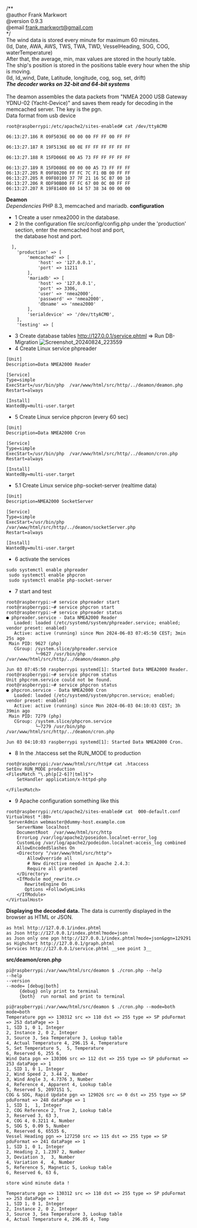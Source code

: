 /** \
@author Frank Markwort\
@version 0.9.3\
@email frank.markwort@gmail.com\
*/\
The wind data is stored every minute for maximum 60 minutes.\
(Id, Date, AWA, AWS, TWS, TWA, TWD, VesselHeading, SOG, COG, waterTemperature)\
After that, the average, min, max values ​​are stored in the hourly table.\
The ship's position is stored in the positions table every hour when the ship is moving.\
(Id, Id_wind, Date, Latitude, longitude, cog, sog, set, drift)\
***The decoder works on 32-bit and 64-bit systems***\
\
The deamon assembles the data packets from "NMEA 2000 USB Gateway YDNU-02 (Yacht-Device)" and saves them ready for decoding in the memcached server. The key is the pgn.\
Data format from usb device
```
root@raspberrypi:/etc/apache2/sites-enabled# cat /dev/ttyACM0

06:13:27.186 R 09F5036E 00 00 00 FF FF 00 FF FF

06:13:27.187 R 19F5136E 80 0E FF FF FF FF FF FF

06:13:27.188 R 15FD066E 00 A5 73 FF FF FF FF FF

06:13:27.189 R 15FD086E 00 00 00 A5 73 FF FF FF
06:13:27.205 R 09F80200 FF FC 7C F1 0B 00 FF FF
06:13:27.205 R 09F80100 37 7F 21 16 5C B7 00 10
06:13:27.206 R 0DF90B00 FF FC 67 00 0C 00 FF FF
06:13:27.207 R 19F81400 80 14 57 38 34 00 00 00
```
**Deamon**\
_Dependencies_
PHP 8.3, memcached and mariadb.
**configuration**
- 1 Create a user nmea2000 in the database.
- 2 In the configuration file src/config/config.php under the 'production' section, enter the memcached host and port, \
the database host and port.
```
  ],
    'production' => [
        'memcached' => [
            'host' => '127.0.0.1',
            'port' => 11211
        ],
        'mariadb' => [
            'host' => '127.0.0.1',
            'port' => 3306,
            'user' => 'nmea2000',
            'password' => 'nmea2000',
            'dbname' => 'nmea2000'
        ],
        'serialdevice' => '/dev/ttyACM0',
    ],
    'testing' => [
```
- 3 Create database tables 
  http://127.0.0.1/service.phtml => Run DB-Migration 
  ![Screenshot_20240824_223559](https://github.com/user-attachments/assets/a36c53d4-ba42-4900-8d75-88137c6738f8)
- 4 Create Linux service phpreader
```root@raspberrypi:~# cat /etc/systemd/system/phpreader.service
[Unit]
Description=Data NMEA2000 Reader

[Service]
Type=simple
ExecStart=/usr/bin/php  /var/www/html/src/http/../deamon/deamon.php
Restart=always

[Install]
WantedBy=multi-user.target
```
- 5 Create Linux service phpcron (every 60 sec)
```root@raspberrypi:~# cat /etc/systemd/system/phpcron.service 
[Unit]
Description=Data NMEA2000 Cron

[Service]
Type=simple
ExecStart=/usr/bin/php  /var/www/html/src/http/../deamon/cron.php
Restart=always

[Install]
WantedBy=multi-user.target
```
- 5.1 Create Linux service php-socket-server (realtime data)
```root@raspberrypi:~# cat /etc/systemd/system/php-socket-server.service
[Unit]
Description=NMEA2000 SocketServer

[Service]
Type=simple
ExecStart=/usr/bin/php  /var/www/html/src/http/../deamon/socketServer.php
Restart=always

[Install]
WantedBy=multi-user.target
```
- 6 activate the services
```
sudo systemctl enable phpreader
 sudo systemctl enable phpcron
 sudo systemctl enable php-socket-server
 ```
- 7 start and test
```
root@raspberrypi:~# service phpreader start
root@raspberrypi:~# service phpcron start
root@raspberrypi:~# service phpreader status
● phpreader.service - Data NMEA2000 Reader
   Loaded: loaded (/etc/systemd/system/phpreader.service; enabled; vendor preset: enabled)
   Active: active (running) since Mon 2024-06-03 07:45:50 CEST; 3min 25s ago
 Main PID: 9627 (php)
   CGroup: /system.slice/phpreader.service
           └─9627 /usr/bin/php /var/www/html/src/http/../deamon/deamon.php

Jun 03 07:45:50 raspberrypi systemd[1]: Started Data NMEA2000 Reader.
root@raspberrypi:~# service phpcrom status
Unit phpcrom.service could not be found.
root@raspberrypi:~# service phpcron status
● phpcron.service - Data NMEA2000 Cron
   Loaded: loaded (/etc/systemd/system/phpcron.service; enabled; vendor preset: enabled)
   Active: active (running) since Mon 2024-06-03 04:10:03 CEST; 3h 39min ago
 Main PID: 7279 (php)
   CGroup: /system.slice/phpcron.service
           └─7279 /usr/bin/php /var/www/html/src/http/../deamon/cron.php

Jun 03 04:10:03 raspberrypi systemd[1]: Started Data NMEA2000 Cron.
```
- 8 In the .htaccess set the RUN_MODE to production
```
root@raspberrypi:/var/www/html/src/http# cat .htaccess
SetEnv RUN_MODE production
<FilesMatch "\.ph(p[2-6]?|tml)$">
    SetHandler application/x-httpd-php

</FilesMatch>
```
- 9 Apache configuration something like this
```
root@raspberrypi:/etc/apache2/sites-enabled# cat  000-default.conf 
VirtualHost *:80>
 ServerAdmin webmaster@dummy-host.example.com
    ServerName localhost 
    DocumentRoot  /var/www/html/src/http  
    ErrorLog /var/log/apache2/poseidon.localnet-error_log
    CustomLog /var/log/apache2/podeidon.localnet-access_log combined
    AllowEncodedSlashes On
    <Directory "/var/www/html/src/http">
        AllowOverride all
        # New directive needed in Apache 2.4.3:
        Require all granted    
    </Directory>
    <IfModule mod_rewrite.c>
       RewriteEngine On
       Options +FollowSymLinks
    </IfModule>
</VirtualHost>
```
**Displaying the decoded data.**
The data is currently displayed in the browser as HTML or JSON.
```
as html http://127.0.0.1/index.phtml
as Json http://127.0.0.1/index.phtml?mode=json
as Json only one pgn http://127.0.0.1/index.phtml?mode=json&pgn=129291
as Highchart http://127.0.0.1/graph.phtml
Services http://127.0.0.1/service.phtml __see point 3__
```
**src/deamon/cron.php**
```
pi@raspberrypi:/var/www/html/src/deamon $ ./cron.php --help
--help
--version
--mode= [debug|both]
     {debug} only print to terminal
     {both}  run normal and print to terminal

pi@raspberrypi:/var/www/html/src/deamon $ ./cron.php --mode=both
mode=both
Temperature pgn => 130312 src => 110 dst => 255 type => SP pduFormat => 253 dataPage => 1
1, SID 1, 0 1, Integer
2, Instance 2, 0 2, Integer
3, Source 3, Sea Temperature 3, Lookup table
4, Actual Temperature 4, 296.15 4, Temperature
5, Set Temperature 5,  5, Temperature
6, Reserved 6, 255 6, 
Wind Data pgn => 130306 src => 112 dst => 255 type => SP pduFormat => 253 dataPage => 1
1, SID 1, 0 1, Integer
2, Wind Speed 2, 3.44 2, Number
3, Wind Angle 3, 4.7376 3, Number
4, Reference 4, Apparent 4, Lookup table
5, Reserved 5, 2097151 5, 
COG & SOG, Rapid Update pgn => 129026 src => 0 dst => 255 type => SP pduFormat => 248 dataPage => 1
1, SID 1,  1, Integer
2, COG Reference 2, True 2, Lookup table
3, Reserved 3, 63 3, 
4, COG 4, 0.3211 4, Number
5, SOG 5, 0.09 5, Number
6, Reserved 6, 65535 6, 
Vessel Heading pgn => 127250 src => 115 dst => 255 type => SP pduFormat => 241 dataPage => 1
1, SID 1, 0 1, Integer
2, Heading 2, 1.2397 2, Number
3, Deviation 3,  3, Number
4, Variation 4,  4, Number
5, Reference 5, Magnetic 5, Lookup table
6, Reserved 6, 63 6, 

store wind minute data !

Temperature pgn => 130312 src => 110 dst => 255 type => SP pduFormat => 253 dataPage => 1
1, SID 1, 0 1, Integer
2, Instance 2, 0 2, Integer
3, Source 3, Sea Temperature 3, Lookup table
4, Actual Temperature 4, 296.05 4, Temp    
```

